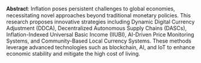 𝐀𝐛𝐬𝐭𝐫𝐚𝐜𝐭:
Inflation poses persistent challenges to global economies, necessitating novel approaches
beyond traditional monetary policies. This research proposes innovative strategies including
Dynamic Digital Currency Adjustment (DDCA), Decentralized Autonomous Supply Chains
(DASCs), Inflation-Indexed Universal Basic Income (IIUBI), AI-Driven Price Monitoring
Systems, and Community-Based Local Currency Systems. These methods leverage advanced
technologies such as blockchain, AI, and IoT to enhance economic stability and mitigate the
high cost of living.
